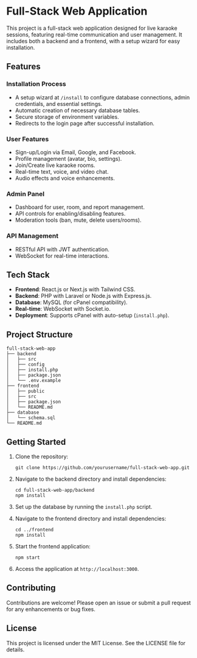 # Full-Stack Web Application

This project is a full-stack web application designed for live karaoke sessions, featuring real-time communication and user management. It includes both a backend and a frontend, with a setup wizard for easy installation.

## Features

### Installation Process
- A setup wizard at `/install` to configure database connections, admin credentials, and essential settings.
- Automatic creation of necessary database tables.
- Secure storage of environment variables.
- Redirects to the login page after successful installation.

### User Features
- Sign-up/Login via Email, Google, and Facebook.
- Profile management (avatar, bio, settings).
- Join/Create live karaoke rooms.
- Real-time text, voice, and video chat.
- Audio effects and voice enhancements.

### Admin Panel
- Dashboard for user, room, and report management.
- API controls for enabling/disabling features.
- Moderation tools (ban, mute, delete users/rooms).

### API Management
- RESTful API with JWT authentication.
- WebSocket for real-time interactions.

## Tech Stack
- **Frontend**: React.js or Next.js with Tailwind CSS.
- **Backend**: PHP with Laravel or Node.js with Express.js.
- **Database**: MySQL (for cPanel compatibility).
- **Real-time**: WebSocket with Socket.io.
- **Deployment**: Supports cPanel with auto-setup (`install.php`).

## Project Structure
```
full-stack-web-app
├── backend
│   ├── src
│   ├── config
│   ├── install.php
│   ├── package.json
│   └── .env.example
├── frontend
│   ├── public
│   ├── src
│   ├── package.json
│   └── README.md
├── database
│   └── schema.sql
└── README.md
```

## Getting Started

1. Clone the repository:
   ```
   git clone https://github.com/yourusername/full-stack-web-app.git
   ```

2. Navigate to the backend directory and install dependencies:
   ```
   cd full-stack-web-app/backend
   npm install
   ```

3. Set up the database by running the `install.php` script.

4. Navigate to the frontend directory and install dependencies:
   ```
   cd ../frontend
   npm install
   ```

5. Start the frontend application:
   ```
   npm start
   ```

6. Access the application at `http://localhost:3000`.

## Contributing
Contributions are welcome! Please open an issue or submit a pull request for any enhancements or bug fixes.

## License
This project is licensed under the MIT License. See the LICENSE file for details.